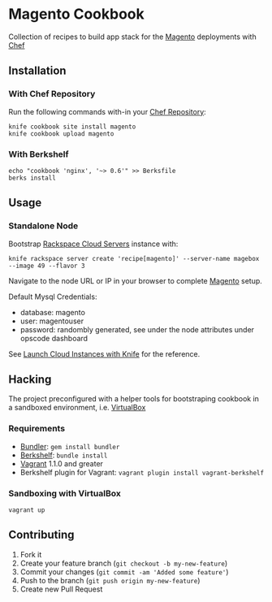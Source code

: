# Magento Cookbook

Collection of recipes to build app stack for the [Magento][] deployments with
[Chef][]

## Installation

### With Chef Repository

Run the following commands with-in your [Chef Repository][]:

    knife cookbook site install magento
    knife cookbook upload magento

### With Berkshelf

    echo "cookbook 'nginx', '~> 0.6'" >> Berksfile
    berks install

## Usage

### Standalone Node

Bootstrap [Rackspace Cloud Servers][] instance with:

    knife rackspace server create 'recipe[magento]' --server-name magebox --image 49 --flavor 3

Navigate to the node URL or IP in your browser to complete [Magento][] setup.

Default Mysql Credentials:

 * database: magento
 * user: magentouser
 * password: randombly generated, see under the node attributes under opscode
   dashboard

See [Launch Cloud Instances with Knife][] for the reference.

## Hacking

The project preconfigured with a helper tools for bootstraping cookbook in a
sandboxed environment, i.e. [VirtualBox][]

### Requirements

 * [Bundler][]: `gem install bundler`
 * [Berkshelf][]: `bundle install`
 * [Vagrant][] 1.1.0 and greater
 * Berkshelf plugin for Vagrant: `vagrant plugin install vagrant-berkshelf`

### Sandboxing with VirtualBox

    vagrant up

## Contributing

1. Fork it
2. Create your feature branch (`git checkout -b my-new-feature`)
3. Commit your changes (`git commit -am 'Added some feature'`)
4. Push to the branch (`git push origin my-new-feature`)
5. Create new Pull Request


[Magento]:http://www.magentocommerce.com/
[Chef]:http://www.opscode.com/chef/
[Chef Repository]:http://wiki.opscode.com/display/chef/Chef+Repository
[Chef Roles]:http://wiki.opscode.com/display/chef/Roles
[Rackspace Cloud Servers]:http://www.rackspace.com/cloud/cloud_hosting_products/servers/
[Launch Cloud Instances with Knife]:http://wiki.opscode.com/display/chef/Launch+Cloud+Instances+with+Knife
[VirtualBox]:https://www.virtualbox.org/
[Vagrant]:http://vagrantup.com/
[Berkshelf]:http://berkshelf.com/
[Bundler]:http://gembundler.com/
